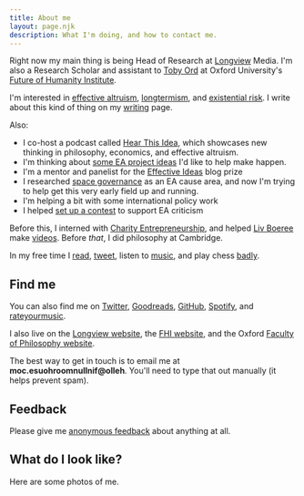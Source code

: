```yaml
---
title: About me
layout: page.njk
description: What I'm doing, and how to contact me.
---
```


Right now my main thing is being Head of Research at [Longview](https://www.longview.org/) Media. I'm also a Research Scholar and assistant to [Toby Ord](https://en.wikipedia.org/wiki/Toby_Ord) at Oxford University's [Future of Humanity Institute](https://www.fhi.ox.ac.uk/).

I'm interested in [effective altruism](https://www.effectivealtruism.org/), [longtermism](https://www.longtermism.com), and [existential risk](https://www.theprecipice.com). I write about this kind of thing on my [writing](/writing) page.

Also:

- I co-host a podcast called [Hear This Idea](https://www.hearthisidea.com), which showcases new thinking in philosophy, economics, and effective altruism.
- I'm thinking about [some EA project ideas](https://www.finmoorhouse.com/writing/ea-projects) I'd like to help make happen.
- I'm a mentor and panelist for the [Effective Ideas](https://www.effectiveideas.org/) blog prize
- I researched [space governance](https://80000hours.org/problem-profiles/space-governance/) as an EA cause area, and now I'm trying to help get this very early field up and running.
- I'm helping a bit with some international policy work
- I helped [set up a contest](https://forum.effectivealtruism.org/posts/8hvmvrgcxJJ2pYR4X/announcing-a-contest-ea-criticism-and-red-teaming) to support EA criticism

Before this, I interned with [Charity Entrepreneurship](https://www.charityentrepreneurship.com/), and helped [Liv Boeree](https://en.wikipedia.org/wiki/Liv_Boeree) make [videos](https://youtu.be/kM7J56OxA6w). Before _that_, I did philosophy at Cambridge.

In my free time I [read](http://www.goodreads.com/finm), [tweet](https://www.twitter.com/finmoorhouse), listen to [music](https://rateyourmusic.com/collection/finm/r0.5-5.0,ss.rd), and play chess [badly](https://lichess.org/@/finjm).

## Find me

You can also find me on [Twitter](https://www.twitter.com/finmoorhouse), [Goodreads](https://www.goodreads.com/finm), [GitHub](http://www.github.com/finmoorhouse), [Spotify](https://open.spotify.com/user/finmoorhouse), and [rateyourmusic](https://rateyourmusic.com/collection/finm/r0.5-5.0,ss.rd). 

I also live on the [Longview website](https://www.longview.org/), the [FHI website](https://www.fhi.ox.ac.uk/team/fin-moorhouse/), and the Oxford [Faculty of Philosophy website](https://www.philosophy.ox.ac.uk/people/finlay-moorhouse).

The best way to get in touch is to email me at **<span class="obfuscate">moc.esuohroom<span>null</span>nif@olleh</span>**. You'll need to type that out manually (it helps prevent spam).

## Feedback

Please give me [anonymous feedback](https://www.admonymous.co/fin) about anything at all.

## What do I look like?

Here are some photos of me.